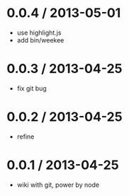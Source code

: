 
0.0.4 / 2013-05-01 
==================

  * use highlight.js
  * add bin/weekee

0.0.3 / 2013-04-25 
==================

  * fix git bug

0.0.2 / 2013-04-25 
==================

  * refine

0.0.1 / 2013-04-25 
==================

  * wiki with git, power by node  
